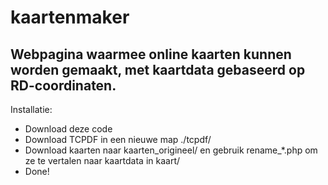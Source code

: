 # kaartenmaker
Webpagina waarmee online kaarten kunnen worden gemaakt, met kaartdata gebaseerd op RD-coordinaten.
--

Installatie:
* Download deze code
* Download TCPDF in een nieuwe map ./tcpdf/
* Download kaarten naar kaarten_origineel/ en gebruik rename_*.php om ze te vertalen naar kaartdata in kaart/
* Done!
